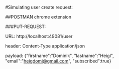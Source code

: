 #Simulating user create request:

##POSTMAN chrome extension

###PUT-REQUEST:

URL: http://localhost:49081/user

header: Content-Type application/json

payload: {"firstname":"Dominik", "lastname":"Heigl", "email":"heigdomi@gmail.com", "subscribed":true}

